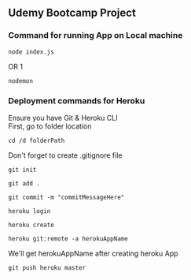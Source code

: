## Udemy Bootcamp Project

### Command for running App on Local machine

```
node index.js
```
OR
1
``` 
nodemon 
```

### Deployment commands for Heroku
Ensure you have Git & Heroku CLI <br>
First, go to folder location 
```
cd /d folderPath
```
Don't forget to create .gitignore file
```
git init
```
```
git add .
```
```
git commit -m "commitMessageHere"
```
```
heroku login
```
```
heroku create
```
```
heroku git:remote -a herokuAppName
```
We'll get herokuAppName after creating heroku App
```
git push heroku master
```